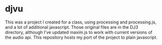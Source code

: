 djvu
====

This was a project I created for a class, using processing and processing.js, and a lot of additional javascript. Those original files are in the DJ3 directory, although I've updated maxim.js to work with current versions of the audio api. This repository hosts my port of the project to plain javascript.
